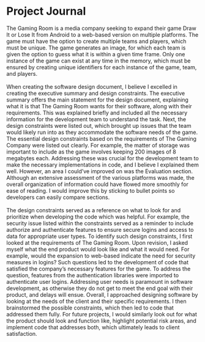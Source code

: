# Project Journal

The Gaming Room is a media company seeking to expand their game Draw It or Lose It from Android to a web-based version on multiple platforms. The game must have the option to create multiple teams and players, which must be unique. The game generates an image, for which each team is given the option to guess what it is within a given time frame. Only one instance of the game can exist at any time in the memory, which must be ensured by creating unique identifiers for each instance of the game, team, and players.<br />
<br />
	When creating the software design document, I believe I excelled in creating the executive summary and design constraints. The executive summary offers the main statement for the design document, explaining what it is that The Gaming Room wants for their software, along with their requirements. This was explained briefly and included all the necessary information for the development team to understand the task. Next, the design constraints were listed out, which brought up issues that the team would likely run into as they accommodate the software needs of the game. The essential design constraints based on the requirements of The Gaming Company were listed out clearly. For example, the matter of storage was important to include as the game involves keeping 200 images of 8 megabytes each. Addressing these was crucial for the development team to make the necessary implementations in code, and I believe I explained them well. However, an area I could’ve improved on was the Evaluation section. Although an extensive assessment of the various platforms was made, the overall organization of information could have flowed more smoothly for ease of reading. I would improve this by sticking to bullet points so developers can easily compare sections.<br />
<br />
	The design constraints served as a reference on what to look for and prioritize when developing the code which was helpful. For example, the security issue listed within the constraints served as a reminder to include authorize and authenticate features to ensure secure logins and access to data for appropriate user types. To identify such design constraints, I first looked at the requirements of The Gaming Room. Upon revision, I asked myself what the end product would look like and what it would need. For example, would the expansion to web-based indicate the need for security measures in logins? Such questions led to the development of code that satisfied the company’s necessary features for the game. To address the question, features from the authentication libraries were imported to authenticate user logins. Addressing user needs is paramount in software development, as otherwise they do not get to meet the end goal with their product, and delays will ensue. Overall, I approached designing software by looking at the needs of the client and their specific requirements. I then brainstormed the possible constraints, which then led to code that addressed them fully. For future projects, I would similarly look out for what the product should look and function like, highlight potential risk areas, and implement code that addresses both, which ultimately leads to client satisfaction.

